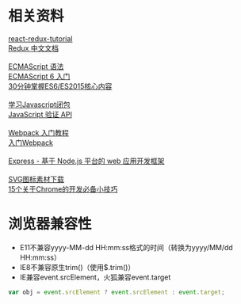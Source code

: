 相关资料
=
[react-redux-tutorial](https://github.com/lewis617/react-redux-tutorial)<br/>
[Redux 中文文档](http://cn.redux.js.org/)<br/>
<br/>
[ECMAScript 语法](http://www.w3school.com.cn/js/pro_js_syntax.asp)<br/>
[ECMAScript 6 入门](http://es6.ruanyifeng.com/)<br/>
[30分钟掌握ES6/ES2015核心内容](http://www.jianshu.com/p/ebfeb687eb70)<br/>
<br/>
[学习Javascript闭包](http://www.ruanyifeng.com/blog/2009/08/learning_javascript_closures.html)<br/>
[JavaScript 验证 API](http://www.runoob.com/js/js-validation-api.html)<br/>
<br/>
[Webpack 入门教程](http://www.runoob.com/w3cnote/webpack-tutorial.html)<br/>
[入门Webpack](http://www.jianshu.com/p/42e11515c10f)<br/>
<br/>
[Express - 基于 Node.js 平台的 web 应用开发框架](http://www.expressjs.com.cn/)<br/>
<br/>
[SVG图标素材下载](http://www.iconsvg.com/)<br/>
[15个关于Chrome的开发必备小技巧](http://www.cnblogs.com/giggle/p/5966991.html)<br/>

浏览器兼容性
=
* E11不兼容yyyy-MM-dd HH:mm:ss格式的时间（转换为yyyy/MM/dd HH:mm:ss）<br/>
* IE8不兼容原生trim()（使用$.trim()）<br/>
* IE兼容event.srcElement，火狐兼容event.target
```javascript
var obj = event.srcElement ? event.srcElement : event.target; 
```
